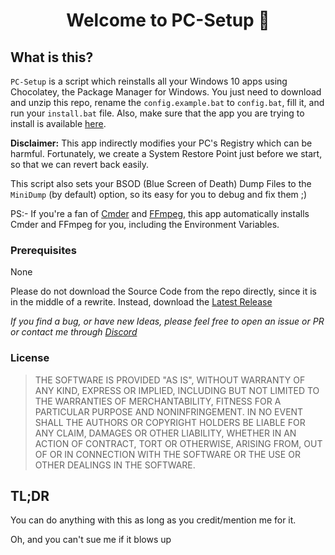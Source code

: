 <h1 align="center">Welcome to PC-Setup 👋</h1>

## What is this?
`PC-Setup` is a script which reinstalls all your Windows 10 apps using Chocolatey, the Package Manager for Windows.
You just need to download and unzip this repo, rename the `config.example.bat` to `config.bat`, fill it, and run your `install.bat` file. Also, make sure that the app you are trying to install is available [here](https://community.chocolatey.org/packages).

**Disclaimer:** This app indirectly modifies your PC's Registry which can be harmful. Fortunately, we create a System Restore Point just before we start, so that we can revert back easily.

This script also sets your BSOD (Blue Screen of Death) Dump Files to the `MiniDump` (by default) option, so its easy for you to debug and fix them ;)

PS:- If you're a fan of [Cmder](https://cmder.net/) and [FFmpeg](https://www.ffmpeg.org/), this app automatically installs Cmder and FFmpeg for you, including the Environment Variables. 

### Prerequisites
None

Please do not download the Source Code from the repo directly, since it is in the middle of a rewrite. Instead, download the [Latest Release](https://github.com/WickedWizard3588/PC-Setup/releases)

_If you find a bug, or have new Ideas, please feel free to open an issue or PR or contact me through [Discord](http://discord.com/users/719421577086894101)_

### License 
> THE SOFTWARE IS PROVIDED "AS IS", WITHOUT WARRANTY OF ANY KIND, EXPRESS OR
> IMPLIED, INCLUDING BUT NOT LIMITED TO THE WARRANTIES OF MERCHANTABILITY,
> FITNESS FOR A PARTICULAR PURPOSE AND NONINFRINGEMENT. IN NO EVENT SHALL THE
> AUTHORS OR COPYRIGHT HOLDERS BE LIABLE FOR ANY CLAIM, DAMAGES OR OTHER
> LIABILITY, WHETHER IN AN ACTION OF CONTRACT, TORT OR OTHERWISE, ARISING FROM,
> OUT OF OR IN CONNECTION WITH THE SOFTWARE OR THE USE OR OTHER DEALINGS IN THE
> SOFTWARE.

## TL;DR
You can do anything with this as long as you credit/mention me for it. 

Oh, and you can't sue me if it blows up
